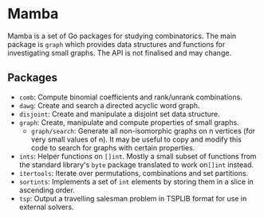 # Mamba

Mamba is a set of Go packages for studying combinatorics. The main package is `graph` which provides data structures and functions for investigating small graphs. The API is not finalised and may change.

## Packages

- `comb`: Compute binomial coefficients and rank/unrank combinations.
- `dawg`: Create and search a directed acyclic word graph.
- `disjoint`: Create and manipulate a disjoint set data structure.
- `graph`: Create, manipulate and compute properties of small graphs.
  - `graph/search`: Generate all non-isomorphic graphs on n vertices (for very small values of n). It may be useful to copy and modify this code to search for graphs with certain properties.
- `ints`: Helper functions on `[]int`. Mostly a small subset of functions from the standard library's `byte` package translated to work on`[]int` instead.
- `itertools`: Iterate over permutations, combinations and set partitions.
-  `sortints`: Implements a set of `int` elements by storing them in a slice in ascending order.
- `tsp`: Output a travelling salesman problem in TSPLIB format for use in external solvers.
